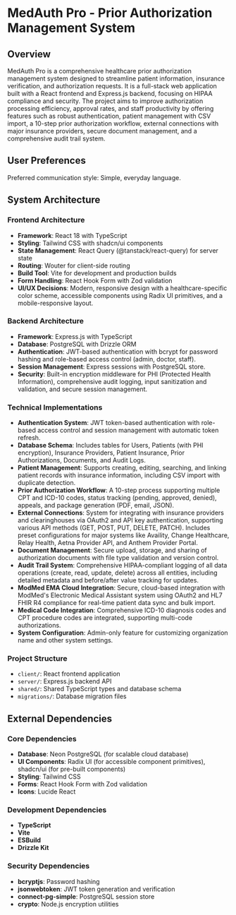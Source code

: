 # MedAuth Pro - Prior Authorization Management System

## Overview
MedAuth Pro is a comprehensive healthcare prior authorization management system designed to streamline patient information, insurance verification, and authorization requests. It is a full-stack web application built with a React frontend and Express.js backend, focusing on HIPAA compliance and security. The project aims to improve authorization processing efficiency, approval rates, and staff productivity by offering features such as robust authentication, patient management with CSV import, a 10-step prior authorization workflow, external connections with major insurance providers, secure document management, and a comprehensive audit trail system.

## User Preferences
Preferred communication style: Simple, everyday language.

## System Architecture

### Frontend Architecture
- **Framework**: React 18 with TypeScript
- **Styling**: Tailwind CSS with shadcn/ui components
- **State Management**: React Query (@tanstack/react-query) for server state
- **Routing**: Wouter for client-side routing
- **Build Tool**: Vite for development and production builds
- **Form Handling**: React Hook Form with Zod validation
- **UI/UX Decisions**: Modern, responsive design with a healthcare-specific color scheme, accessible components using Radix UI primitives, and a mobile-responsive layout.

### Backend Architecture
- **Framework**: Express.js with TypeScript
- **Database**: PostgreSQL with Drizzle ORM
- **Authentication**: JWT-based authentication with bcrypt for password hashing and role-based access control (admin, doctor, staff).
- **Session Management**: Express sessions with PostgreSQL store.
- **Security**: Built-in encryption middleware for PHI (Protected Health Information), comprehensive audit logging, input sanitization and validation, and secure session management.

### Technical Implementations
- **Authentication System**: JWT token-based authentication with role-based access control and session management with automatic token refresh.
- **Database Schema**: Includes tables for Users, Patients (with PHI encryption), Insurance Providers, Patient Insurance, Prior Authorizations, Documents, and Audit Logs.
- **Patient Management**: Supports creating, editing, searching, and linking patient records with insurance information, including CSV import with duplicate detection.
- **Prior Authorization Workflow**: A 10-step process supporting multiple CPT and ICD-10 codes, status tracking (pending, approved, denied), appeals, and package generation (PDF, email, JSON).
- **External Connections**: System for integrating with insurance providers and clearinghouses via OAuth2 and API key authentication, supporting various API methods (GET, POST, PUT, DELETE, PATCH). Includes preset configurations for major systems like Availity, Change Healthcare, Relay Health, Aetna Provider API, and Anthem Provider Portal.
- **Document Management**: Secure upload, storage, and sharing of authorization documents with file type validation and version control.
- **Audit Trail System**: Comprehensive HIPAA-compliant logging of all data operations (create, read, update, delete) across all entities, including detailed metadata and before/after value tracking for updates.
- **ModMed EMA Cloud Integration**: Secure, cloud-based integration with ModMed's Electronic Medical Assistant system using OAuth2 and HL7 FHIR R4 compliance for real-time patient data sync and bulk import.
- **Medical Code Integration**: Comprehensive ICD-10 diagnosis codes and CPT procedure codes are integrated, supporting multi-code authorizations.
- **System Configuration**: Admin-only feature for customizing organization name and other system settings.

### Project Structure
- `client/`: React frontend application
- `server/`: Express.js backend API
- `shared/`: Shared TypeScript types and database schema
- `migrations/`: Database migration files

## External Dependencies

### Core Dependencies
- **Database**: Neon PostgreSQL (for scalable cloud database)
- **UI Components**: Radix UI (for accessible component primitives), shadcn/ui (for pre-built components)
- **Styling**: Tailwind CSS
- **Forms**: React Hook Form with Zod validation
- **Icons**: Lucide React

### Development Dependencies
- **TypeScript**
- **Vite**
- **ESBuild**
- **Drizzle Kit**

### Security Dependencies
- **bcryptjs**: Password hashing
- **jsonwebtoken**: JWT token generation and verification
- **connect-pg-simple**: PostgreSQL session store
- **crypto**: Node.js encryption utilities